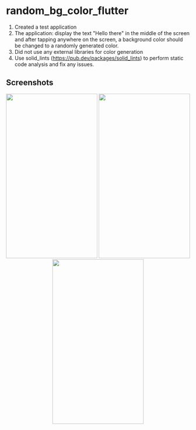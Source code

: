 # random_bg_color_flutter

1. Created a test application
2. The application: display the text "Hello there" in the middle of the screen and after tapping anywhere on the screen, a background color should be changed to a randomly generated color.
3. Did not use any external libraries for color generation
4. Use solid_lints (https://pub.dev/packages/solid_lints) to perform static code analysis and fix any issues.

## Screenshots
<p align="center">
  <a style="text-decoration:none" area-label="home page map">
   <img src="https://github.com/filelucker/random_bg_color_flutter/assets/25184971/2a72e081-e908-49c6-8af4-aa87ca92e2b9" width="250" height="450" />
  </a>
 <a style="text-decoration:none" area-label="next click">
    <img src="https://github.com/filelucker/random_bg_color_flutter/assets/25184971/68759356-4501-4aaa-88c3-3391679c406a" width="250" height="450" />
  </a>
  <a style="text-decoration:none" area-label="next click">
    <img src="https://github.com/filelucker/random_bg_color_flutter/assets/25184971/68759356-4501-4aaa-88c3-3391679c406a" width="250" height="450" />
  </a>
    
</p>
